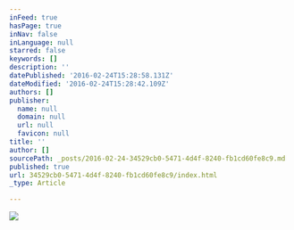 ```yaml
---
inFeed: true
hasPage: true
inNav: false
inLanguage: null
starred: false
keywords: []
description: ''
datePublished: '2016-02-24T15:28:58.131Z'
dateModified: '2016-02-24T15:28:42.109Z'
authors: []
publisher:
  name: null
  domain: null
  url: null
  favicon: null
title: ''
author: []
sourcePath: _posts/2016-02-24-34529cb0-5471-4d4f-8240-fb1cd60fe8c9.md
published: true
url: 34529cb0-5471-4d4f-8240-fb1cd60fe8c9/index.html
_type: Article

---
```

![](https://the-grid-user-content.s3-us-west-2.amazonaws.com/b524f8b1-a5e9-4472-9dcf-2e1f23f737ed.jpg)